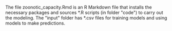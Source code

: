 The file zoonotic_capacity.Rmd is an R Markdown file that installs the necessary packages and sources *.R scripts (in folder "code") to carry out the modeling. The "input" folder has *.csv files for training models and using models to make predictions.    